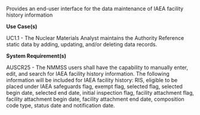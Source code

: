 Provides an end-user interface for the data maintenance of IAEA facility history information

**Use Case(s)**

UC1.1 - The Nuclear Materials Analyst maintains the Authority Reference static data by adding, updating, and/or deleting data records.

**System Requirement(s)**

AUSCR25 - The NMMSS users shall have the capability to manually enter, edit, and search for IAEA facility history information. The following information will be included for IAEA facility history: RIS, eligible to be placed under IAEA safeguards flag, exempt flag, selected flag, selected begin date, selected end date, initial inspection flag, facility attachment flag, facility attachment begin date, facility attachment end date, composition code type, status date and notification date.